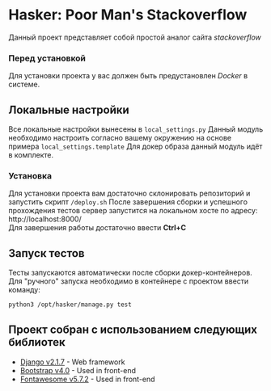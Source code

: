 # Hasker: Poor Man's Stackoverflow

Данный проект представляет собой простой аналог сайта *stackoverflow*

### Перед установкой 

Для установки проекта у вас должен быть предустановлен *Docker* в системе.

## Локальные настройки
Все локальные настройки вынесены в `local_settings.py`
Данный модуль необходимо настроить согласно вашему окружению на основе примера `local_settings.template`
Для докер образа данный модуль идёт в комплекте.

### Установка 
Для установки проекта вам достаточно склонировать репозиторий и запустить скрипт `/deploy.sh`
После завершения сборки и успешного прохождения тестов сервер запустится на локальном хосте по адресу:
http://localhost:8000/
<br/>
Для завершения работы достаточно ввести **Ctrl+C**

## Запуск тестов

Тесты запускаются автоматически после сборки докер-контейнеров.
Для "ручного" запуска необходимо в контейнере с проектом ввести команду:
```bash
python3 /opt/hasker/manage.py test
``` 

## Проект собран с использованием следующих библиотек 

* [Django v2.1.7](https://www.djangoproject.com/) - Web framework
* [Bootstrap v4.0](https://getbootstrap.com/) - Used in front-end
* [Fontawesome v5.7.2](http://fontawesome.ru/) - Used in front-end
